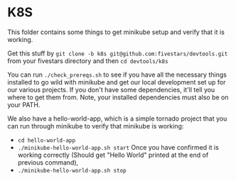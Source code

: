 K8S
========
This folder contains some things to get minikube setup and verify that it is working.

Get this stuff by `git clone -b k8s git@github.com:fivestars/devtools.git` from your fivestars directory and then `cd devtools/k8s`

You can run `./check_prereqs.sh` to see if you have all the necessary things installed to go wild with minikube and get our local development set up for our various projects. If you don't have some dependencies, it'll tell you where to get them from. Note, your installed dependencies must also be on your PATH.

We also have a hello-world-app, which is a simple tornado project that you can run through minikube to verify that minikube is working:
- `cd hello-world-app`
- `./minikube-hello-world-app.sh start`
Once you have confirmed it is working correctly (Should get "Hello World" printed at the end of previous command), 
- `./minikube-hello-world-app.sh stop`
